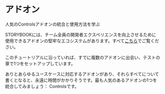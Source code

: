 # アドオン
人気のControlsアドオンの統合と使用方法を学ぶ

STORYBOOKには、チーム全員の開発者エクスペリエンスを向上させるために使用できるアドオンの堅牢なエコシステムがあります。すべて[こちら](https://storybook.js.org/addons)でご覧ください。

このチュートリアルに沿っていれば、すでに複数のアドオンに出会い、テストの章で1つをセットアップしています。

ありとあらゆるユースケースに対応するアドオンがあり、それらすべてについて書くとなると、永遠に時間がかかりそうです。最も人気のあるアドオンの1つを統合してみましょう： Controlsです。
